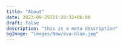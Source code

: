 ```yaml
---
title: "About"
date: 2023-09-25T11:28:32+06:00
draft: false
description: "this is a meta description"
bgImage: "images/New/eva-blue.jpg"
---
```

